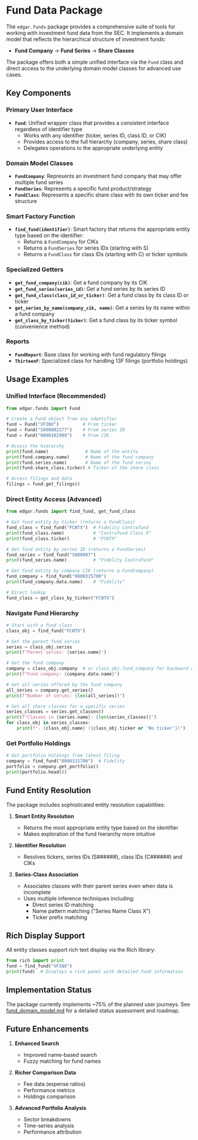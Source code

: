 # Fund Data Package

The `edgar.funds` package provides a comprehensive suite of tools for working with investment fund data from the SEC. It implements a domain model that reflects the hierarchical structure of investment funds:

- **Fund Company** → **Fund Series** → **Share Classes**

The package offers both a simple unified interface via the `Fund` class and direct access to the underlying domain model classes for advanced use cases.

## Key Components

### Primary User Interface

- **`Fund`**: Unified wrapper class that provides a consistent interface regardless of identifier type
  - Works with any identifier (ticker, series ID, class ID, or CIK)
  - Provides access to the full hierarchy (company, series, share class)
  - Delegates operations to the appropriate underlying entity

### Domain Model Classes

- **`FundCompany`**: Represents an investment fund company that may offer multiple fund series
- **`FundSeries`**: Represents a specific fund product/strategy
- **`FundClass`**: Represents a specific share class with its own ticker and fee structure

### Smart Factory Function

- **`find_fund(identifier)`**: Smart factory that returns the appropriate entity type based on the identifier:
  - Returns a `FundCompany` for CIKs
  - Returns a `FundSeries` for series IDs (starting with S)
  - Returns a `FundClass` for class IDs (starting with C) or ticker symbols

### Specialized Getters

- **`get_fund_company(cik)`**: Get a fund company by its CIK
- **`get_fund_series(series_id)`**: Get a fund series by its series ID
- **`get_fund_class(class_id_or_ticker)`**: Get a fund class by its class ID or ticker
- **`get_series_by_name(company_cik, name)`**: Get a series by its name within a fund company
- **`get_class_by_ticker(ticker)`**: Get a fund class by its ticker symbol (convenience method)

### Reports

- **`FundReport`**: Base class for working with fund regulatory filings
- **`ThirteenF`**: Specialized class for handling 13F filings (portfolio holdings)

## Usage Examples

### Unified Interface (Recommended)

```python
from edgar.funds import Fund

# Create a Fund object from any identifier
fund = Fund("VFINX")         # From ticker
fund = Fund("S000002277")    # From series ID
fund = Fund("0000102909")    # From CIK

# Access the hierarchy
print(fund.name)              # Name of the entity
print(fund.company.name)      # Name of the fund company
print(fund.series.name)       # Name of the fund series
print(fund.share_class.ticker) # Ticker of the share class

# Access filings and data
filings = fund.get_filings()
```

### Direct Entity Access (Advanced)

```python
from edgar.funds import find_fund, get_fund_class

# Get fund entity by ticker (returns a FundClass)
fund_class = find_fund("FCNTX")  # Fidelity Contrafund
print(fund_class.name)           # "Contrafund Class K"
print(fund_class.ticker)         # "FCNTX"

# Get fund entity by series ID (returns a FundSeries)
fund_series = find_fund("S000007")
print(fund_series.name)          # "Fidelity Contrafund"

# Get fund entity by company CIK (returns a FundCompany)
fund_company = find_fund("0000315700")
print(fund_company.data.name)    # "Fidelity"

# Direct lookup
fund_class = get_class_by_ticker("FCNTX")
```

### Navigate Fund Hierarchy

```python
# Start with a fund class
class_obj = find_fund("FCNTX")

# Get the parent fund series
series = class_obj.series
print(f"Parent series: {series.name}")

# Get the fund company
company = class_obj.company  # or class_obj.fund_company for backward compatibility
print(f"Fund company: {company.data.name}")

# Get all series offered by the fund company
all_series = company.get_series()
print(f"Number of series: {len(all_series)}")

# Get all share classes for a specific series
series_classes = series.get_classes()
print(f"Classes in {series.name}: {len(series_classes)}")
for class_obj in series_classes:
    print(f"- {class_obj.name} ({class_obj.ticker or 'No ticker'})")
```

### Get Portfolio Holdings

```python
# Get portfolio holdings from latest filing
company = find_fund("0000315700")  # Fidelity
portfolio = company.get_portfolio()
print(portfolio.head())
```

## Fund Entity Resolution

The package includes sophisticated entity resolution capabilities:

1. **Smart Entity Resolution**
   - Returns the most appropriate entity type based on the identifier
   - Makes exploration of the fund hierarchy more intuitive

2. **Identifier Resolution**
   - Resolves tickers, series IDs (S######), class IDs (C######) and CIKs

3. **Series-Class Association**
   - Associates classes with their parent series even when data is incomplete
   - Uses multiple inference techniques including:
     - Direct series ID matching
     - Name pattern matching ("Series Name Class X")
     - Ticker prefix matching

## Rich Display Support

All entity classes support rich text display via the Rich library:

```python
from rich import print
fund = find_fund("VFINX")
print(fund)  # Displays a rich panel with detailed fund information
```

## Implementation Status

The package currently implements ~75% of the planned user journeys. See [fund_domain_model.md](./fund_domain_model.md) for a detailed status assessment and roadmap.


## Future Enhancements

1. **Enhanced Search**
   - Improved name-based search
   - Fuzzy matching for fund names
  
2. **Richer Comparison Data**
   - Fee data (expense ratios)
   - Performance metrics
   - Holdings comparison

3. **Advanced Portfolio Analysis**
   - Sector breakdowns
   - Time-series analysis
   - Performance attribution